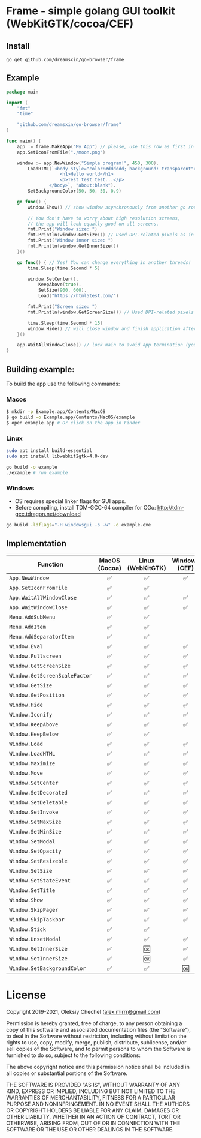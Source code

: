 # Frame - simple golang GUI toolkit (WebKitGTK/cocoa/CEF)
## Install

`go get github.com/dreamsxin/go-browser/frame`


## Example

```go
package main

import (
	"fmt"
	"time"

	"github.com/dreamsxin/go-browser/frame"
)

func main() {
	app := frame.MakeApp("My App") // please, use this row as first in main func
	app.SetIconFromFile("./moon.png")

	window := app.NewWindow("Simple program!", 450, 300).
		LoadHTML(`<body style="color:#dddddd; background: transparent">
					<h1>Hello world</h1>
					<p>Test test test...</p>
				</body>`, "about:blank").
		SetBackgroundColor(50, 50, 50, 0.9)

	go func() {
		window.Show() // show window asynchronously from another go routine

		// You don't have to worry about high resolution screens,
		// the app will look equally good on all screens.
		fmt.Print("Window size: ")
		fmt.Println(window.GetSize()) // Used DPI-related pixels as in browser
		fmt.Print("Window inner size: ")
		fmt.Println(window.GetInnerSize())
	}()

	go func() { // Yes! You can change everything in another threads!
		time.Sleep(time.Second * 5)

		window.SetCenter().
			KeepAbove(true).
			SetSize(900, 600).
			Load("https://html5test.com/")

		fmt.Print("Screen size: ")
		fmt.Println(window.GetScreenSize()) // Used DPI-related pixels as in browser

		time.Sleep(time.Second * 15)
		window.Hide() // will close window and finish application after 15 second
	}()

	app.WaitAllWindowClose() // lock main to avoid app termination (you can also use your own way)
}

```

## Building example:
To build the app use the following commands:

### Macos
```bash
$ mkdir -p Example.app/Contents/MacOS
$ go build -o Example.app/Contents/MacOS/example
$ open example.app # Or click on the app in Finder
```

### Linux
```bash
sudo apt install build-essential
sudo apt install libwebkit2gtk-4.0-dev

go build -o example
./example # run example
```

### Windows
 * OS requires special linker flags for GUI apps.
 * Before compiling, install TDM-GCC-64 compiler for CGo: http://tdm-gcc.tdragon.net/download
```bash
go build -ldflags="-H windowsgui -s -w" -o example.exe
```

## Implementation

| Function                         | MacOS (Cocoa)| Linux (WebKitGTK)| Windows (CEF) |
| -------------------------------- |:------------:|:----------------:|:-------------:|
| `App.NewWindow`                  |       ✅     |         ✅       |       ✅     |
| `App.SetIconFromFile`            |       ✅     |         ✅       |              |
| `App.WaitAllWindowClose`         |       ✅     |         ✅       |       ✅     |
| `App.WaitWindowClose`            |       ✅     |         ✅       |       ✅     |
| `Menu.AddSubMenu`                |       ✅     |         ✅       |              |
| `Menu.AddItem`                   |       ✅     |         ✅       |              |
| `Menu.AddSeparatorItem`          |       ✅     |         ✅       |              |
| `Window.Eval`                    |       ✅     |         ✅       |       ✅     |
| `Window.Fullscreen`              |       ✅     |         ✅       |       ✅     |
| `Window.GetScreenSize`           |       ✅     |         ✅       |       ✅     |
| `Window.GetScreenScaleFactor`    |       ✅     |         ✅       |       ✅     |
| `Window.GetSize`                 |       ✅     |         ✅       |       ✅     |
| `Window.GetPosition`             |       ✅     |         ✅       |       ✅     |
| `Window.Hide`                    |       ✅     |         ✅       |       ✅     |
| `Window.Iconify`                 |       ✅     |         ✅       |       ✅     |
| `Window.KeepAbove`               |       ✅     |         ✅       |       ✅     |
| `Window.KeepBelow`               |       ✅     |         ✅       |              |
| `Window.Load`                    |       ✅     |         ✅       |       ✅     |
| `Window.LoadHTML`                |       ✅     |         ✅       |       ✅     |
| `Window.Maximize`                |       ✅     |         ✅       |       ✅     |
| `Window.Move`                    |       ✅     |         ✅       |       ✅     |
| `Window.SetCenter`               |       ✅     |         ✅       |       ✅     |
| `Window.SetDecorated`            |       ✅     |         ✅       |       ✅     |
| `Window.SetDeletable`            |       ✅     |         ✅       |       ✅     |
| `Window.SetInvoke`               |       ✅     |         ✅       |       ✅     |
| `Window.SetMaxSize`              |       ✅     |         ✅       |       ✅     |
| `Window.SetMinSize`              |       ✅     |         ✅       |       ✅     |
| `Window.SetModal`                |       ✅     |         ✅       |       ✅     |
| `Window.SetOpacity`              |       ✅     |         ✅       |       ✅     |
| `Window.SetResizeble`            |       ✅     |         ✅       |       ✅     |
| `Window.SetSize`                 |       ✅     |         ✅       |       ✅     |
| `Window.SetStateEvent`           |       ✅     |         ✅       |       ✅     |
| `Window.SetTitle`                |       ✅     |         ✅       |       ✅     |
| `Window.Show`                    |       ✅     |         ✅       |       ✅     |
| `Window.SkipPager`               |       ✅     |         ✅       |       ✅     |
| `Window.SkipTaskbar`             |       ✅     |         ✅       |       ✅     |
| `Window.Stick`                   |       ✅     |         ✅       |              |
| `Window.UnsetModal`              |       ✅     |         ✅       |       ✅     |
| `Window.GetInnerSize`            |       ✅     |         🆗       |       ✅     |
| `Window.SetInnerSize`            |       ✅     |         🆗       |       ✅     |
| `Window.SetBackgroundColor`      |       ✅     |         ✅       |       🆗     |


# License

Copyright 2019-2021, Oleksiy Chechel (alex.mirrr@gmail.com)

Permission is hereby granted, free of charge, to any person obtaining a copy of this software and associated documentation files (the "Software"), to deal in the Software without restriction, including without limitation the rights to use, copy, modify, merge, publish, distribute, sublicense, and/or sell copies of the Software, and to permit persons to whom the Software is furnished to do so, subject to the following conditions:

The above copyright notice and this permission notice shall be included in all copies or substantial portions of the Software.

THE SOFTWARE IS PROVIDED "AS IS", WITHOUT WARRANTY OF ANY KIND, EXPRESS OR IMPLIED, INCLUDING BUT NOT LIMITED TO THE WARRANTIES OF MERCHANTABILITY, FITNESS FOR A PARTICULAR PURPOSE AND NONINFRINGEMENT. IN NO EVENT SHALL THE AUTHORS OR COPYRIGHT HOLDERS BE LIABLE FOR ANY CLAIM, DAMAGES OR OTHER LIABILITY, WHETHER IN AN ACTION OF CONTRACT, TORT OR OTHERWISE, ARISING FROM, OUT OF OR IN CONNECTION WITH THE SOFTWARE OR THE USE OR OTHER DEALINGS IN THE SOFTWARE.
